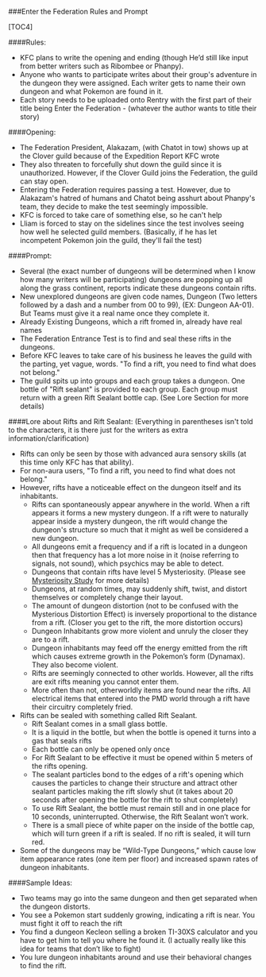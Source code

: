###Enter the Federation Rules and Prompt

[TOC4]

####Rules:
* KFC plans to write the opening and ending (though He’d still like input from better writers such as Ribombee or Phanpy).
* Anyone who wants to participate writes about their group's adventure in the dungeon they were assigned. Each writer gets to name their own dungeon and what Pokemon are found in it.
* Each story needs to be uploaded onto Rentry with the first part of their title being Enter the Federation - (whatever the author wants to title their story)

####Opening:
* The Federation President, Alakazam, (with Chatot in tow) shows up at the Clover guild because of the Expedition Report KFC wrote
* They also threaten to forcefully shut down the guild since it is unauthorized. However, if the Clover Guild joins the Federation, the guild can stay open.
* Entering the Federation requires passing a test. However, due to Alakazam's hatred of humans and Chatot being asshurt about Phanpy's team, they decide to make the test seemingly impossible.
* KFC is forced to take care of something else, so he can't help
* Lliam is forced to stay on the sidelines since the test involves seeing how well he selected guild members. (Basically, if he has let incompetent Pokemon join the guild, they'll fail the test)

####Prompt:
* Several (the exact number of dungeons will be determined when I know how many writers will be participating) dungeons are popping up all along the grass continent, reports indicate these dungeons contain rifts.
* New unexplored dungeons are given code names, Dungeon (Two letters followed by a dash and a number from 00 to 99), (EX: Dungeon AA-01). But Teams must give it a real name once they complete it. 
* Already Existing Dungeons, which a rift fromed in, already have real names
* The Federation Entrance Test is to find and seal these rifts in the dungeons.
* Before KFC leaves to take care of his business he leaves the guild with the parting, yet vague, words. "To find a rift, you need to find what does not belong." 
* The guild spits up into groups and each group takes a dungeon. One bottle of "Rift sealant" is provided to each group. Each group must return with a green Rift Sealant bottle cap. (See Lore Section for more details)

####Lore about Rifts and Rift Sealant:
(Everything in parentheses isn't told to the characters, it is there just for the writers as extra information/clarification)
* Rifts can only be seen by those with advanced aura sensory skills (at this time only KFC has that ability).
* For non-aura users, "To find a rift, you need to find what does not belong." 
* However, rifts have a noticeable effect on the dungeon itself and its inhabitants.
	* Rifts can spontaneously appear anywhere in the world. When a rift appears it forms a new mystery dungeon. If a rift were to naturally appear inside a mystery dungeon, the rift would change the dungeon's structure so much that it might as well be considered a new dungeon.
	* All dungeons emit a frequency and if a rift is located in a dungeon then that frequency has a lot more noise in it (noise referring to signals, not sound), which psychics may be able to detect.
	* Dungeons that contain rifts have level 5 Mysteriosity. (Please see [Mysteriosity Study](https://rentry.org/Mysteriosity) for more details)
	* Dungeons, at random times, may suddenly shift, twist, and distort themselves or completely change their layout. 
	* The amount of dungeon distortion (not to be confused with the Mysterious Distortion Effect) is inversely proportional to the distance from a rift. (Closer you get to the rift, the more distortion occurs)
	* Dungeon Inhabitants grow more violent and unruly the closer they are to a rift.
	* Dungeon inhabitants may feed off the energy emitted from the rift which causes extreme growth in the Pokemon’s form (Dynamax). They also become violent.
	* Rifts are seemingly connected to other worlds. However, all the rifts are exit rifts meaning you cannot enter them. 
	* More often than not, otherworldly items are found near the rifts. All electrical items that entered into the PMD world through a rift have their circuitry completely fried.
* Rifts can be sealed with something called Rift Sealant.
	* Rift Sealant comes in a small glass bottle. 
	* It is a liquid in the bottle, but when the bottle is opened it turns into a gas that seals rifts
	* Each bottle can only be opened only once
	* For Rift Sealant to be effective it must be opened within 5 meters of the rifts opening.
	* The sealant particles bond to the edges of a rift's opening which causes the particles to change their structure and attract other sealant particles making the rift slowly shut (it takes about 20 seconds after opening the bottle for the rift to shut completely)
	* To use Rift Sealant, the bottle must remain still and in one place for 10 seconds, uninterrupted. Otherwise, the Rift Sealant won’t work.
	* There is a small piece of white paper on the inside of the bottle cap, which will turn green if a rift is sealed. If no rift is sealed, it will turn red.
* Some of the dungeons may be “Wild-Type Dungeons,” which cause low item appearance rates (one item per floor) and increased spawn rates of dungeon inhabitants.

####Sample Ideas:
* Two teams may go into the same dungeon and then get separated when the dungeon distorts.
* You see a Pokemon start suddenly growing, indicating a rift is near. You must fight it off to reach the rift
* You find a dungeon Kecleon selling a broken TI-30XS calculator and you have to get him to tell you where he found it. (I actually really like this idea for teams that don’t like to fight)
* You lure dungeon inhabitants around and use their behavioral changes to find the rift.